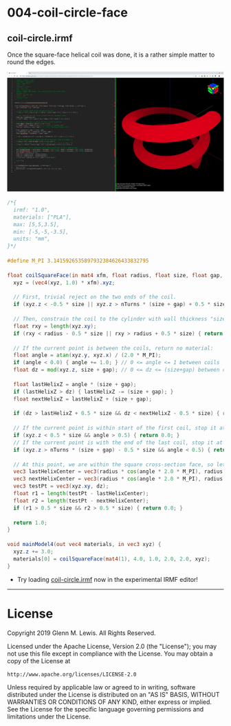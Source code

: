 # 004-coil-circle-face

## coil-circle.irmf

Once the square-face helical coil was done, it is a rather simple matter
to round the edges.

![coil-circle.png](coil-circle.png)

```glsl
/*{
  irmf: "1.0",
  materials: ["PLA"],
  max: [5,5,3.5],
  min: [-5,-5,-3.5],
  units: "mm",
}*/

#define M_PI 3.1415926535897932384626433832795

float coilSquareFace(in mat4 xfm, float radius, float size, float gap, float nTurns, in vec3 xyz) {
  xyz = (vec4(xyz, 1.0) * xfm).xyz;

  // First, trivial reject on the two ends of the coil.
  if (xyz.z < -0.5 * size || xyz.z > nTurns * (size + gap) + 0.5 * size) { return 0.0; }

  // Then, constrain the coil to the cylinder with wall thickness "size":
  float rxy = length(xyz.xy);
  if (rxy < radius - 0.5 * size || rxy > radius + 0.5 * size) { return 0.0; }

  // If the current point is between the coils, return no material:
  float angle = atan(xyz.y, xyz.x) / (2.0 * M_PI);
  if (angle < 0.0) { angle += 1.0; } // 0 <= angle <= 1 between coils
  float dz = mod(xyz.z, size + gap); // 0 <= dz <= (size+gap) between coils.

  float lastHelixZ = angle * (size + gap);
  if (lastHelixZ > dz) { lastHelixZ -= (size + gap); }
  float nextHelixZ = lastHelixZ + (size + gap);

  if (dz > lastHelixZ + 0.5 * size && dz < nextHelixZ - 0.5 * size) { return 0.0; }

  // If the current point is within start of the first coil, stop it at angle < 0.
  if (xyz.z < 0.5 * size && angle > 0.5) { return 0.0; }
  // If the current point is with the end of the last coil, stop it at angle > PI.
  if (xyz.z > nTurns * (size + gap) - 0.5 * size && angle < 0.5) { return 0.0; }

  // At this point, we are within the square cross-section face, so let's round the edge.
  vec3 lastHelixCenter = vec3(radius * cos(angle * 2.0 * M_PI), radius * sin(angle * 2.0 * M_PI), lastHelixZ);
  vec3 nextHelixCenter = vec3(radius * cos(angle * 2.0 * M_PI), radius * sin(angle * 2.0 * M_PI), nextHelixZ);
  vec3 testPt = vec3(xyz.xy, dz);
  float r1 = length(testPt - lastHelixCenter);
  float r2 = length(testPt - nextHelixCenter);
  if (r1 > 0.5 * size && r2 > 0.5 * size) { return 0.0; }

  return 1.0;
}

void mainModel4(out vec4 materials, in vec3 xyz) {
  xyz.z += 3.0;
  materials[0] = coilSquareFace(mat4(1), 4.0, 1.0, 2.0, 2.0, xyz);
}
```

* Try loading [coil-circle.irmf](https://gmlewis.github.io/irmf-editor/?s=github.com/gmlewis/irmf/blob/master/examples/004-coil-circle-face/coil-circle.irmf) now in the experimental IRMF editor!

----------------------------------------------------------------------

# License

Copyright 2019 Glenn M. Lewis. All Rights Reserved.

Licensed under the Apache License, Version 2.0 (the "License");
you may not use this file except in compliance with the License.
You may obtain a copy of the License at

    http://www.apache.org/licenses/LICENSE-2.0

Unless required by applicable law or agreed to in writing, software
distributed under the License is distributed on an "AS IS" BASIS,
WITHOUT WARRANTIES OR CONDITIONS OF ANY KIND, either express or implied.
See the License for the specific language governing permissions and
limitations under the License.

